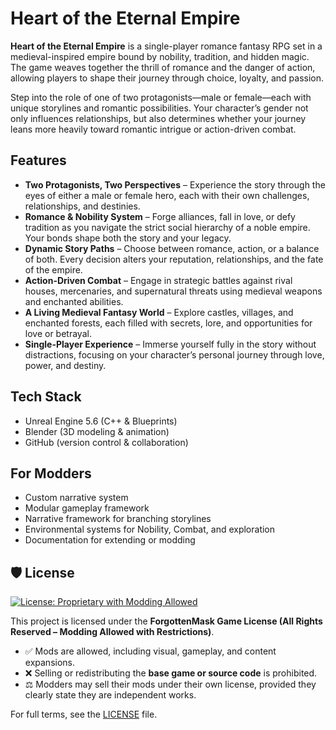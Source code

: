 # Heart of the Eternal Empire

**Heart of the Eternal Empire** is a single-player romance fantasy RPG set in a medieval-inspired empire bound by nobility, tradition, and hidden magic. The game weaves together the thrill of romance and the danger of action, allowing players to shape their journey through choice, loyalty, and passion.

Step into the role of one of two protagonists—male or female—each with unique storylines and romantic possibilities. Your character’s gender not only influences relationships, but also determines whether your journey leans more heavily toward romantic intrigue or action-driven combat.

## Features
- **Two Protagonists, Two Perspectives** – Experience the story through the eyes of either a male or female hero, each with their own challenges, relationships, and destinies.
- **Romance & Nobility System** – Forge alliances, fall in love, or defy tradition as you navigate the strict social hierarchy of a noble empire. Your bonds shape both the story and your legacy.
- **Dynamic Story Paths** – Choose between romance, action, or a balance of both. Every decision alters your reputation, relationships, and the fate of the empire.
- **Action-Driven Combat** – Engage in strategic battles against rival houses, mercenaries, and supernatural threats using medieval weapons and enchanted abilities.
- **A Living Medieval Fantasy World** – Explore castles, villages, and enchanted forests, each filled with secrets, lore, and opportunities for love or betrayal.
- **Single-Player Experience** – Immerse yourself fully in the story without distractions, focusing on your character’s personal journey through love, power, and destiny.

## Tech Stack
- Unreal Engine 5.6 (C++ & Blueprints)
- Blender (3D modeling & animation)  
- GitHub (version control & collaboration)

## For Modders 
- Custom narrative system
- Modular gameplay framework
- Narrative framework for branching storylines
- Environmental systems for Nobility, Combat, and exploration
- Documentation for extending or modding
 

## 🛡️ License

[![License: Proprietary with Modding Allowed](https://img.shields.io/badge/License-Proprietary--Modding--Allowed-blue.svg)](#)

This project is licensed under the **ForgottenMask Game License (All Rights Reserved – Modding Allowed with Restrictions)**.  
- ✅ Mods are allowed, including visual, gameplay, and content expansions.  
- ❌ Selling or redistributing the **base game or source code** is prohibited.  
- ⚖️ Modders may sell their mods under their own license, provided they clearly state they are independent works.  

For full terms, see the [LICENSE](./License) file.
